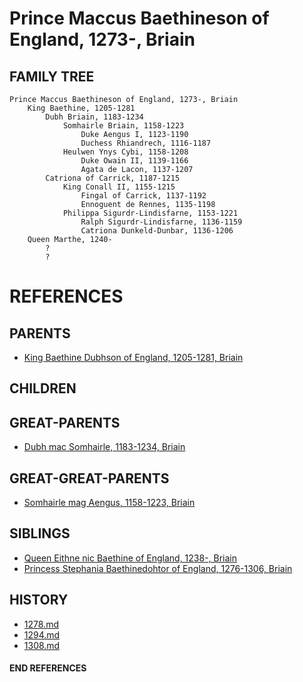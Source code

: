 # Prince Maccus Baethineson of England, 1273-, Briain

## FAMILY TREE
```
Prince Maccus Baethineson of England, 1273-, Briain
    King Baethine, 1205-1281
        Dubh Briain, 1183-1234
            Somhairle Briain, 1158-1223
                Duke Aengus I, 1123-1190
                Duchess Rhiandrech, 1116-1187
            Heulwen Ynys Cybi, 1158-1208
                Duke Owain II, 1139-1166
                Agata de Lacon, 1137-1207
        Catriona of Carrick, 1187-1215
            King Conall II, 1155-1215
                Fingal of Carrick, 1137-1192
                Ennoguent de Rennes, 1135-1198
            Philippa Sigurdr-Lindisfarne, 1153-1221
                Ralph Sigurdr-Lindisfarne, 1136-1159
                Catriona Dunkeld-Dunbar, 1136-1206
    Queen Marthe, 1240-
        ?
        ?
```


# REFERENCES

## PARENTS 
* [King Baethine Dubhson of England, 1205-1281, Briain](baethine_dubhson_1205.md)

## CHILDREN 

## GREAT-PARENTS 
* [Dubh mac Somhairle, 1183-1234, Briain](dubh_mac_somhairle_1183.md)

## GREAT-GREAT-PARENTS 
* [Somhairle mag Aengus, 1158-1223, Briain](somhairle_mag_aengus_1158.md)
## SIBLINGS

* [Queen Eithne nic Baethine of England, 1238-, Briain](eithne_nic_baethine_1238.md)
* [Princess Stephania Baethinedohtor of England, 1276-1306, Briain](stephania_baethinedohtor_1276.md)
 
## HISTORY
* [1278.md](../h/1278.md)
* [1294.md](../h/1294.md)
* [1308.md](../h/1309.md)

#### END REFERENCES
